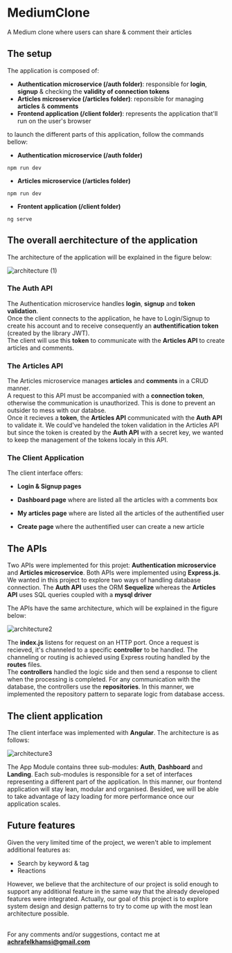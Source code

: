 # MediumClone
A Medium clone where users can share & comment their articles


## The setup
The application is composed of:
- **Authentication microservice (/auth folder)**: responsible for **login**, **signup** & checking the **validity of connection tokens**
- **Articles microservice (/articles folder)**: reponsible for managing **articles** & **comments**
- **Frontend application (/client folder)**: represents the application that'll run on the user's browser

to launch the different parts of this application, follow the commands bellow:

- **Authentication microservice (/auth folder)**
```
npm run dev
```


- **Articles microservice (/articles folder)**
```
npm run dev
```

- **Frontent application (/client folder)**
```
ng serve
```
## The overall aerchitecture of the application
The architecture of the application will be explained in the figure below:

![architecture (1)](https://user-images.githubusercontent.com/48811230/112397445-60e4f200-8d02-11eb-9cb3-5429f4006ee5.png)

### The Auth API
The Authentication microservice handles **login**, **signup** and **token validation**.<br>
Once the client connects to the application, he have to Login/Signup to create his account and to receive consequently an **authentification token** (created by the library JWT).<br>
The client will use this **token** to communicate with the **Articles API** to create articles and comments.

### The Articles API
The Articles microservice manages **articles** and **comments** in a CRUD manner.<br>
A request to this API must be accompanied with a **connection token**, otherwise the communication is unauthorized. This is done to prevent an outsider to mess with our databse.<br>
Once it recieves a **token**, the **Articles API** communicated with the **Auth API** to validate it. We could've handeled the token validation in the Articles API but since the token is created by the **Auth API** with a secret key, we wanted to keep the management of the tokens localy in this API.

### The Client Application
The client interface offers:
- **Login & Signup pages**

- **Dashboard page** where are listed all the articles with a comments box
- **My articles page** where are listed all the articles of the authentified user
- **Create page** where the authentified user can create a new article

## The APIs

Two APIs were implemented for this projet: **Authentication microservice** and **Articles microservice**. Both APIs were implemented using **Express.js**. <br>
We wanted in this project to explore two ways of handling database connection. The **Auth API** uses the ORM **Sequelize** whereas the **Articles API** uses SQL queries coupled with a **mysql driver**<br>

The APIs have the same architecture, which will be explained in the figure below:

![architecture2](https://user-images.githubusercontent.com/48811230/112399186-14031a80-8d06-11eb-82fc-4bc05af0f662.png)


The **index.js** listens for request on an HTTP port. Once a request is recieved, it's channeled to a specific **controller** to be handled. The channeling or routing is achieved using Express routing handled by the **routes** files.<br>
The **controllers** handled the logic side and then send a response to client when the processing is completed. For any communication with the database, the controllers use the **repositories**. In this manner, we implemented the repository pattern to separate logic from database access.

## The client application
The client interface was implemented with **Angular**. The architecture is as follows:


![architecture3](https://user-images.githubusercontent.com/48811230/112400318-6e04df80-8d08-11eb-97dd-940c79b9f6be.png)


The App Module contains three sub-modules: **Auth**, **Dashboard** and **Landing**. Each sub-modules is responsible for a set of interfaces representing a different part of the application. In this manner, our frontend application will stay lean, modular and organised. Besided, we will be able to take advantage of
lazy loading for more performance once our application scales.


## Future features
Given the very limited time of the project, we weren't able to implement additional features as:
- Search by keyword & tag
- Reactions

However, we believe that the architecture of our project is solid enough to support any additional feature in the same way that the already developed features were integrated. Actually, our goal of this project is to explore system design and design patterns to try to come up with the most lean architecture possible. <br>
<br>


For any comments and/or suggestions, contact me at **achrafelkhamsi@gmail.com**
